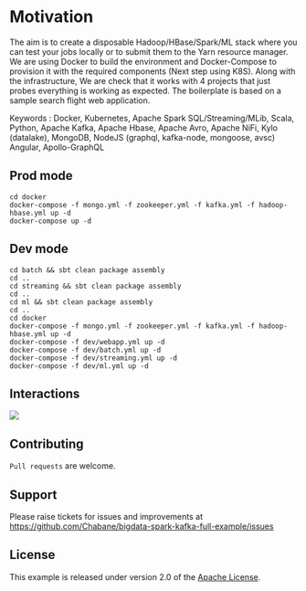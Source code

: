 # Motivation
The aim is to create a disposable Hadoop/HBase/Spark/ML stack where you can test your jobs locally or to submit them to the Yarn resource manager. We are using Docker to build the environment and Docker-Compose to provision it with the required components (Next step using K8S). Along with the infrastructure, We are check that it works with 4 projects that just probes everything is working as expected. The boilerplate is based on a sample search flight web application.

Keywords : Docker, Kubernetes, Apache Spark SQL/Streaming/MLib, Scala, Python, Apache Kafka, Apache Hbase, Apache Avro, Apache NiFi, Kylo (datalake), MongoDB, NodeJS (graphql, kafka-node, mongoose, avsc) Angular, Apollo-GraphQL

## Prod mode
```
cd docker
docker-compose -f mongo.yml -f zookeeper.yml -f kafka.yml -f hadoop-hbase.yml up -d
docker-compose up -d
```
## Dev mode 
```
cd batch && sbt clean package assembly
cd ..
cd streaming && sbt clean package assembly
cd ..
cd ml && sbt clean package assembly
cd ..
cd docker
docker-compose -f mongo.yml -f zookeeper.yml -f kafka.yml -f hadoop-hbase.yml up -d
docker-compose -f dev/webapp.yml up -d
docker-compose -f dev/batch.yml up -d
docker-compose -f dev/streaming.yml up -d
docker-compose -f dev/ml.yml up -d
```

## Interactions
<img src='https://image.ibb.co/jsJcLR/search_flight_v2.png'/>

## Contributing
`Pull requests` are welcome.

## Support
Please raise tickets for issues and improvements at https://github.com/Chabane/bigdata-spark-kafka-full-example/issues

## License
This example is released under version 2.0 of the [Apache License](LICENSE).

